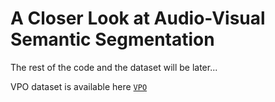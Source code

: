 # A Closer Look at Audio-Visual Semantic Segmentation

The rest of the code and the dataset will be later...



VPO dataset is available here [`VPO`](https://drive.google.com/drive/folders/1O_8mkhPexTXANXWqyc65205fCfU0ztn3?usp=sharing)
